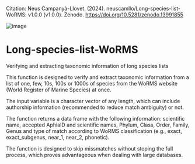 Citation: Neus Campanyà-Llovet. (2024). neuscamllo/Long-species-list-WoRMS: v1.0.0 (v1.0.0). Zenodo. https://doi.org/10.5281/zenodo.13991855

![image](https://github.com/user-attachments/assets/ed54b554-9b8b-41a3-b089-ecc8f8e8b197)

# Long-species-list-WoRMS
 Verifying and extracting taxonomic information of long species lists

This function is designed to verify and extract taxonomic information from a list of one, few, 10s, 100s or 1000s of species from the WoRMS website (World Register of Marine Species) at once.

The input variable is a character vector of any length, which can include authorship information (recommended to reduce match ambiguity) or not.

The function returns a data frame with the following information: scientific name, accepted AphiaID and scientific names, Phylum, Class, Order, Family, Genus and type of match according to WoRMS classification (e.g., exact, exact_subgenus, near_1, near_2, phonetic).

The function is designed to skip missmatches without stoping the full process, which proves advantageous when dealing with large databases.

